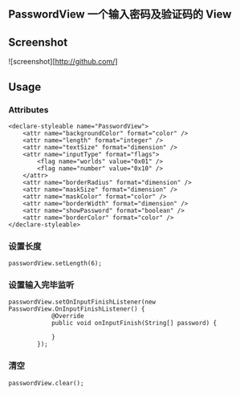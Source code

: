 ## PasswordView 一个输入密码及验证码的 View

## Screenshot

![screenshot][http://github.com/]

## Usage

### Attributes

    <declare-styleable name="PasswordView">
        <attr name="backgroundColor" format="color" />
        <attr name="length" format="integer" />
        <attr name="textSize" format="dimension" />
        <attr name="inputType" format="flags">
            <flag name="worlds" value="0x01" />
            <flag name="number" value="0x10" />
        </attr>
        <attr name="borderRadius" format="dimension" />
        <attr name="maskSize" format="dimension" />
        <attr name="maskColor" format="color" />
        <attr name="borderWidth" format="dimension" />
        <attr name="showPassword" format="boolean" />
        <attr name="borderColor" format="color" />
    </declare-styleable>
        
### 设置长度

    passwordView.setLength(6);
    
### 设置输入完毕监听

    passwordView.setOnInputFinishListener(new PasswordView.OnInputFinishListener() {
                @Override
                public void onInputFinish(String[] password) {
                    
                }
            });

### 清空

    passwordView.clear();